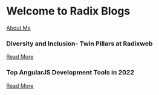 # Welcome to Radix Blogs

[About Me](https://dipti-agravat.github.io/octocat.github.io/aboutme.html)

### Diversity and Inclusion- Twin Pillars at Radixweb
[Read More](https://dipti-agravat.github.io/octocat.github.io/Blog1.html)


### Top AngularJS Development Tools in 2022
[Read More](https://dipti-agravat.github.io/octocat.github.io/Blog2.html)


